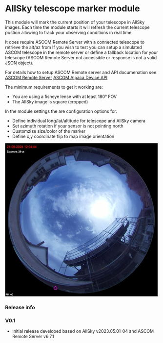 # AllSky telescope marker module
This module will mark the current position of your telescope in AllSky images. Each time the module starts it will refresh the current telescope postion allowing to track your observing conditions in real time.

It does require ASCOM Remote Server with a connected telescope to retrieve the alt/az from
If you wish to test you can setup a simulated ASCOM telescope in the remote server or define a fallback location for your telescope (ASCOM Remote Server not accessible or response is not a valid JSON object).

For details how to setup ASCOM Remote server and API documenation see:
[ASCOM Remote Server](https://download.ascom-standards.org/docs/RemoteInstConf.pdf)
[ASCOM Alpaca Device API](https://ascom-standards.org/api/#/Telescope%20Specific%20Methods)

The minimum requirements to get it working are:
* You are using a fisheye lense with at least 180° FOV
* The AllSky image is square (cropped)

In the module settings the are configuration options for:
* Define individual long/lat/altitude for telescope and AllSky camera
* Set azimuth rotation if your sensor is not pointing north
* Customzize size/color of the marker
* Define x,y coordinate flip to map image orientation

![Sample AllSky image](165_parked_fisheye_image.jpg)

### Release info
### V0.1
* Initial release developed based on AllSky v2023.05.01_04 and ASCOM Remote Server v6.7.1
